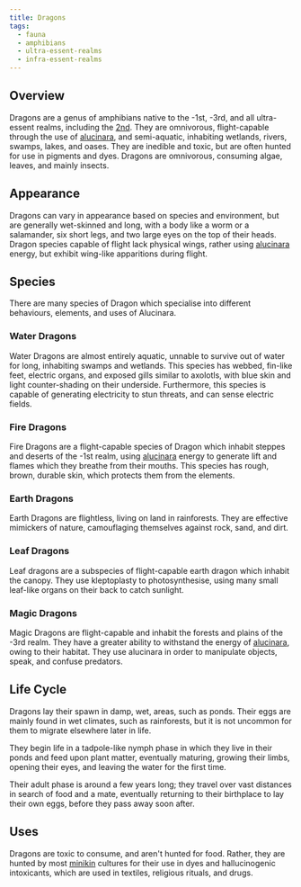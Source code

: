 ```yaml
---
title: Dragons
tags:
  - fauna
  - amphibians
  - ultra-essent-realms
  - infra-essent-realms
---
```

## Overview
Dragons are a genus of amphibians native to the -1st, -3rd, and all ultra-essent realms, including the [2nd](lore/2nd-realm.md). They are omnivorous, flight-capable through the use of [alucinara](cosmology-1/alucinara.md), and semi-aquatic, inhabiting wetlands, rivers, swamps, lakes, and oases. They are inedible and toxic, but are often hunted for use in pigments and dyes. Dragons are omnivorous, consuming algae, leaves, and mainly insects.
## Appearance
Dragons can vary in appearance based on species and environment, but are generally wet-skinned and long, with a body like a worm or a salamander, six short legs, and two large eyes on the top of their heads. Dragon species capable of flight lack physical wings, rather using [alucinara](cosmology-1/alucinara.md) energy, but exhibit wing-like apparitions during flight.
## Species
There are many species of Dragon which specialise into different behaviours, elements, and uses of Alucinara.
### Water Dragons
Water Dragons are almost entirely aquatic, unnable to survive out of water for long, inhabiting swamps and wetlands. This species has webbed, fin-like feet, electric organs, and exposed gills similar to axolotls, with blue skin and light counter-shading on their underside. Furthermore, this species is capable of generating electricity to stun threats, and can sense electric fields.
### Fire Dragons
Fire Dragons are a flight-capable species of Dragon which inhabit steppes and deserts of the -1st realm, using [alucinara](cosmology-1/alucinara.md) energy to generate lift and flames which they breathe from their mouths. This species has rough, brown, durable skin, which protects them from the elements.
### Earth Dragons
Earth Dragons are flightless, living on land in rainforests. They are effective mimickers of nature, camouflaging themselves against rock, sand, and dirt.
### Leaf Dragons
Leaf dragons are a subspecies of flight-capable earth dragon which inhabit the canopy. They use kleptoplasty to photosynthesise, using many small leaf-like organs on their back to catch sunlight.
### Magic Dragons
Magic Dragons are flight-capable and inhabit the forests and plains of the -3rd realm. They have a greater ability to withstand the energy of [alucinara](cosmology-1/alucinara.md), owing to their habitat. They use alucinara in order to manipulate objects, speak, and confuse predators.
## Life Cycle
Dragons lay their spawn in damp, wet, areas, such as ponds. Their eggs are mainly found in wet climates, such as rainforests, but it is not uncommon for them to migrate elsewhere later in life.

They begin life in a tadpole-like nymph phase in which they live in their ponds and feed upon plant matter, eventually maturing, growing their limbs, opening their eyes, and leaving the water for the first time.

Their adult phase is around a few years long; they travel over vast distances in search of food and a mate, eventually returning to their birthplace to lay their own eggs, before they pass away soon after.
## Uses
Dragons are toxic to consume, and aren't hunted for food. Rather, they are hunted by most [minikin](fauna/minikin.md) cultures for their use in dyes and hallucinogenic intoxicants, which are used in textiles, religious rituals, and drugs.